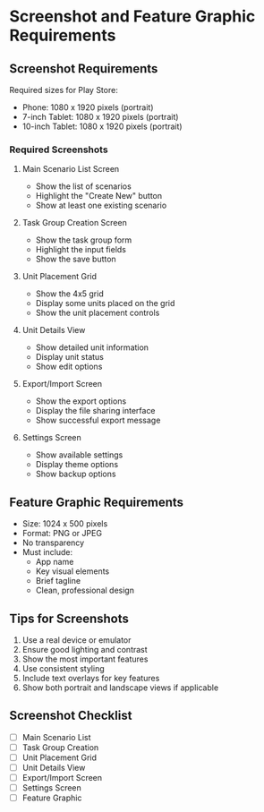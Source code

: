 # Screenshot and Feature Graphic Requirements

## Screenshot Requirements
Required sizes for Play Store:
- Phone: 1080 x 1920 pixels (portrait)
- 7-inch Tablet: 1080 x 1920 pixels (portrait)
- 10-inch Tablet: 1080 x 1920 pixels (portrait)

### Required Screenshots
1. Main Scenario List Screen
   - Show the list of scenarios
   - Highlight the "Create New" button
   - Show at least one existing scenario

2. Task Group Creation Screen
   - Show the task group form
   - Highlight the input fields
   - Show the save button

3. Unit Placement Grid
   - Show the 4x5 grid
   - Display some units placed on the grid
   - Show the unit placement controls

4. Unit Details View
   - Show detailed unit information
   - Display unit status
   - Show edit options

5. Export/Import Screen
   - Show the export options
   - Display the file sharing interface
   - Show successful export message

6. Settings Screen
   - Show available settings
   - Display theme options
   - Show backup options

## Feature Graphic Requirements
- Size: 1024 x 500 pixels
- Format: PNG or JPEG
- No transparency
- Must include:
  - App name
  - Key visual elements
  - Brief tagline
  - Clean, professional design

## Tips for Screenshots
1. Use a real device or emulator
2. Ensure good lighting and contrast
3. Show the most important features
4. Use consistent styling
5. Include text overlays for key features
6. Show both portrait and landscape views if applicable

## Screenshot Checklist
- [ ] Main Scenario List
- [ ] Task Group Creation
- [ ] Unit Placement Grid
- [ ] Unit Details View
- [ ] Export/Import Screen
- [ ] Settings Screen
- [ ] Feature Graphic 